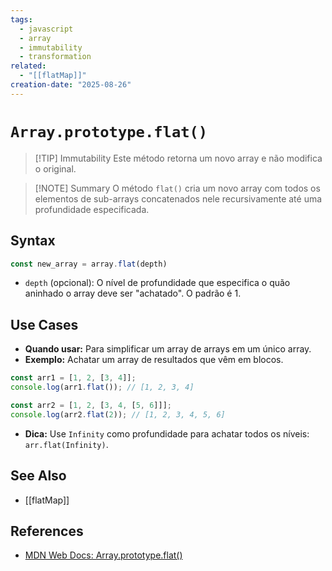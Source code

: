 ```yaml
---
tags:
  - javascript
  - array
  - immutability
  - transformation
related:
  - "[[flatMap]]"
creation-date: "2025-08-26"
---
```


# `Array.prototype.flat()`

> [!TIP] Immutability
> Este método retorna um novo array e não modifica o original.

> [!NOTE] Summary
> O método `flat()` cria um novo array com todos os elementos de sub-arrays concatenados nele recursivamente até uma profundidade especificada.

## Syntax

```javascript
const new_array = array.flat(depth)
```
- `depth` (opcional): O nível de profundidade que especifica o quão aninhado o array deve ser "achatado". O padrão é 1.

## Use Cases

- **Quando usar:** Para simplificar um array de arrays em um único array.
- **Exemplo:** Achatar um array de resultados que vêm em blocos.
```javascript
const arr1 = [1, 2, [3, 4]];
console.log(arr1.flat()); // [1, 2, 3, 4]

const arr2 = [1, 2, [3, 4, [5, 6]]];
console.log(arr2.flat(2)); // [1, 2, 3, 4, 5, 6]
```
- **Dica:** Use `Infinity` como profundidade para achatar todos os níveis: `arr.flat(Infinity)`.

## See Also

- [[flatMap]]

## References

- [MDN Web Docs: Array.prototype.flat()](https://developer.mozilla.org/pt-BR/docs/Web/JavaScript/Reference/Global_Objects/Array/flat)